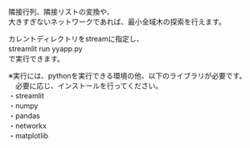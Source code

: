 隣接行列、隣接リストの変換や、<br>
大きすぎないネットワークであれば、最小全域木の探索を行えます。<br>

カレントディレクトリをstreamに指定し、<br>
streamlit run yyapp.py　<br>
で実行できます。 <br>

※実行には、pythonを実行できる環境の他、以下のライブラリが必要です。<br>
　必要に応じ、インストールを行ってください。<br>
・streamlit <br>
・numpy <br>
・pandas <br>
・networkx <br>
・matplotlib <br>
